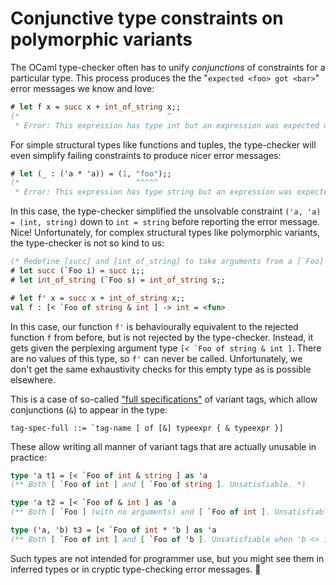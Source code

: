 # Conjunctive type constraints on polymorphic variants

The OCaml type-checker often has to unify _conjunctions_ of constraints for a
particular type. This process produces the the "`expected <foo> got <bar>`"
error messages we know and love:

```ocaml
# let f x = succ x + int_of_string x;;
(*                                 ^
 * Error: This expression has type int but an expression was expected of type string *)
```

For simple structural types like functions and tuples, the type-checker will
even simplify failing constraints to produce nicer error messages:

```ocaml
# let (_ : ('a * 'a)) = (1, "foo");;
(*                          ^^^^^
 * Error: This expression has type string but an expression was expected of type int *)
```

In this case, the type-checker simplified the unsolvable constraint `('a, 'a) =
(int, string)` down to `int = string` before reporting the error message. Nice!
Unfortunately, for complex structural types like polymorphic variants, the
type-checker is not so kind to us:

```ocaml
(* Redefine [succ] and [int_of_string] to take arguments from a [`Foo] variant. *)
# let succ (`Foo i) = succ i;;
# let int_of_string (`Foo s) = int_of_string s;;

# let f' x = succ x + int_of_string x;;
val f : [< `Foo of string & int ] -> int = <fun>
```

In this case, our function `f'` is behaviourally equivalent to the rejected
function `f` from before, but is not rejected by the type-checker. Instead, it
gets given the perplexing argument type `` [< `Foo of string & int ] ``. There
are no values of this type, so `f'` can never be called. Unfortunately, we don't
get the same exhaustivity checks for this empty type as is possible elsewhere.

This is a case of so-called ["full
specifications"](https://caml.inria.fr/pub/docs/manual-ocaml/types.html#tag-spec-full)
of variant tags, which allow conjunctions (`&`) to appear in the type:

```
tag-spec-full ::= `tag-name [ of [&] typeexpr { & typeexpr }]
```

These allow writing all manner of variant tags that are actually unusable in
practice:

```ocaml
type 'a t1 = [< `Foo of int & string ] as 'a
(** Both [ `Foo of int ] and [ `Foo of string ]. Unsatisfiable. *)

type 'a t2 = [< `Foo of & int ] as 'a
(** Both [ `Foo ] (with no arguments) and [ `Foo of int ]. Unsatisfiable. *)

type ('a, 'b) t3 = [< `Foo of int * 'b ] as 'a
(** Both [ `Foo of int ] and [ `Foo of 'b ]. Unsatisfiable when 'b <> int. *)
```

Such types are not intended for programmer use, but you might see them in
inferred types or in cryptic type-checking error messages.
:slightly_smiling_face:
